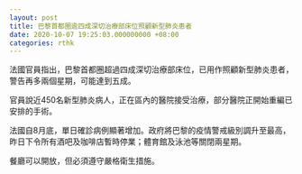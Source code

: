 ```yaml
---
layout: post
title: 巴黎首都圈逾四成深切治療部床位照顧新型肺炎患者
date: 2020-10-07 19:25:03.000000000 +08:00
categories: rthk
---
```


法國官員指出，巴黎首都圈超過四成深切治療部床位，已用作照顧新型肺炎患者，警告再多兩個星期，可能達到五成。

官員說近450名新型肺炎病人，正在區內的醫院接受治療，部分醫院正開始重編已安排的手術。

法國自8月底，單日確診病例顯著增加。政府將巴黎的疫情警戒級別調升至最高，昨日下令所有酒吧及咖啡店暫時停業；體育館及泳池等關閉兩星期。

餐廳可以開放，但必須遵守嚴格衛生措施。
